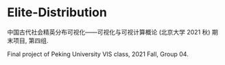 # Elite-Distribution

中国古代社会精英分布可视化——可视化与可视计算概论 (北京大学 2021 秋) 期末项目, 第四组.

Final project of Peking University VIS class, 2021 Fall, Group 04.



